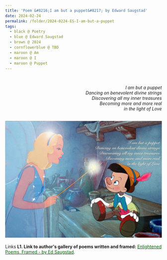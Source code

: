 ```yaml
---
title: 'Poem &#8216;I am but a puppet&#8217; by Edward Saugstad'
date: 2024-02-24
permalink: /folder/2024-0224-ES-I-am-but-a-puppet
tags:
  - black @ Poetry
  - blue @ Edward Saugstad
  - brown @ 2024
  - cornflowerblue @ TBD
  - maroon @ Am
  - maroon @ I  
  - maroon @ Puppet
---
```


<br>

<p style="text-align:right;">
<i>I am but a puppet<br>
Dancing on benevolent divine strings<br>
Discovering all my inner treasures<br>
Becoming more and more real<br>
in the light of Love</i><br>
</p>

<br>

<div style="text-align: center"><img src="/images/Poem_'I_am_but_a_puppet'_by_Edward_Saugstad_(with_the_Blue_Fairy_and__Pinocchio_characters_of_the_1940_Movie_'Pinocchio').jpg" /></div>

<br>

<wave-list>
<list-title color="DarkSeaGreen" width="25">Links</list-title>
  <list-item color="BlanchedAlmond"  width="285"><b> L1. Link to author's gallery of poems written and framed:</b> <a href="https://imageevent.com/sahaja/art/enlightenedpoemsframedbyedsaugstad"><font color="DarkGreen">Enlightened Poems, Framed - by Ed Saugstad</font></a>. </list-item>
</wave-list>